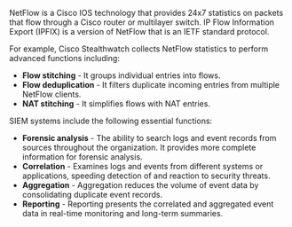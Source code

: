NetFlow is a Cisco IOS technology that provides 24x7 statistics on packets that flow through a Cisco router or multilayer switch. IP Flow Information Export (IPFIX) is a version of NetFlow that is an IETF standard protocol.

For example, Cisco Stealthwatch collects NetFlow statistics to perform advanced functions including:
- **Flow stitching** - It groups individual entries into flows.
- **Flow deduplication** - It filters duplicate incoming entries from multiple NetFlow clients.
- **NAT stitching** - It simplifies flows with NAT entries.

SIEM systems include the following essential functions:
- **Forensic analysis** - The ability to search logs and event records from sources throughout the organization. It provides more complete information for forensic analysis.
- **Correlation** - Examines logs and events from different systems or applications, speeding detection of and reaction to security threats.
- **Aggregation** - Aggregation reduces the volume of event data by consolidating duplicate event records.
- **Reporting** - Reporting presents the correlated and aggregated event data in real-time monitoring and long-term summaries.









































